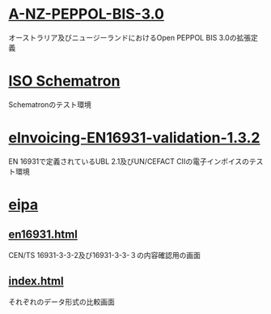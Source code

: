 # [A-NZ-PEPPOL-BIS-3.0](A-NZ-PEPPOL-BIS-3.0)
オーストラリア及びニュージーランドにおけるOpen PEPPOL BIS 3.0の拡張定義

# [ISO Schematron](ISO_Schematron)
Schematronのテスト環境

# [eInvoicing-EN16931-validation-1.3.2](eInvoicing-EN16931-validation-1.3.2)
EN 16931で定義されているUBL 2.1及びUN/CEFACT CIIの電子インボイスのテスト環境

# [eipa](eipa)
## [en16931.html](https://www.wuwei.space/eipa/en16931.html)
CEN/TS 16931-3-3-2及び16931-3-3-３の内容確認用の画面  

## [index.html](https://www.wuwei.space/eipa/index.html)
それぞれのデータ形式の比較画面  
